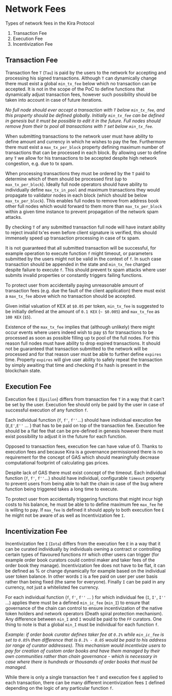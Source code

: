 # Network Fees

Types of network fees in the Kira Protocol

1. Transaction Fee
2. Execution Fee
3. Incentivization Fee

## Transaction Fee

Transaction fee `Τ` (`Tau`) is paid by the users to the network for accepting and processing his signed transactions. Although `Τ` can dynamically change there must exist a global `min_tx_fee` below which no transaction can be accepted. It is not in the scope of the PoC to define functions that dynamically adjust transaction fees, however such possibility should be taken into account in case of future iterations.

_No full node should ever accept a transaction with `Τ` below `min_tx_fee`, and this property should be defined globally. Initially `min_tx_fee` can be defined in genesis but it must be possible to edit it in the future. Full nodes should remove from their tx pool all transactions with `Τ` set below `min_tx_fee`._

When submitting transactions to the network user must have ability to define amount and currency in which he wishes to pay the fee. Furthermore there must exist a `max_tx_per_block` property defining maximum number of transactions that can be processed in each block. By allowing user to define any `Τ` we allow for his transactions to be accepted despite high network congestion, e.g. due to tx spam.

When processing transactions they must be ordered by the `Τ` paid to determine which of them should be processed first (up to `max_tx_per_block`). Ideally full node operators should have ability to individually define  `max_tx_in_pool` and maximum transactions they would propagate to validator nodes in each block (which should be below  `max_tx_per_block`). This enables full nodes to remove from address book other full nodes which would forward to them more than `max_tx_per_block` within a given time instance to prevent propagation of the network spam attacks.

By checking `Τ` of any submitted transaction full node will have instant ability to reject invalid tx'es even before client signature is verified, this should immensely speed up transaction processing in case of tx spam.

It is not guaranteed that all submitted transaction will be successful, for example operation to execute function `f` might timeout, or parameters submitted by the users might not be valid in the context of `f`. In such case transaction should be appended in the state and `min_tx_fee` charged despite failure to execute `f`. This should prevent tx spam attacks where user submits invalid properties or constantly triggers failing functions.

To protect user from accidentally paying unreasonable amount of transaction fees (e.g. due the fault of the client application) there must exist a `max_tx_fee` above which no transaction should be accepted.

Given initial valuation of KEX at `$0.05` per token, `min_tx_fee` is suggested to be initially defined at the amount of `0.1 KEX` (`~ $0.005`) and  `max_tx_fee` as `100 KEX` (`$5`).

Existence of the `max_tx_fee` implies that (although unlikely) there might occur events where users indeed wish to pay `$5` for transactions to be processed as soon as possible filling up tx pool of the full nodes. For this reason full nodes must have ability to drop expired transactions. It should not be guaranteed that transaction submitted to the network will be processed and for that reason user must be able to further define `expires` time. Property `expires` will give user ability to safely repeat the transaction by simply awaiting that time and checking if tx hash is present in the blockchain state.

## Execution Fee

Execution fee `Ε` (`Epsilon`) differs from transaction fee `Τ` in a way that it can't be set by the user. Execution fee should only be paid by the user in case of successful execution of any function `f`. 

Each individual function (`f`, `f'`, `f''`...) should have individual execution fee (`Ε`,`Ε'`,`Ε''` ... ) that has to be paid on top of the transaction fee. Execution fee should be a flat fee that can be pre-defined in genesis however there must exist possibility to adjust it in the future for each function.

Opposed to transaction fees, execution fee can have value of 0. Thanks to execution fees and because Kira is a governance permissioned there is no requirement for the concept of GAS which should meaningfully decrease computational footprint of calculating gas prices.

Despite lack of GAS there must exist concept of the timeout. Each individual function (`f`, `f'`, `f''`...) should have individual, configurable `timeout` property to prevent users from being able to halt the chain in case of the bug where function being triggered takes a long time to execute.

To protect user from accidentally triggering functions that might incur high costs to his balance, he must be able to to define maximum fee `max_fee` he is willing to pay. If `max_fee` is defined it should apply to both execution fee `Ε` he might not be aware of as well as Incentivization fee `Ι`.

## Incentivization Fee

Incentivization fee `Ι` (`Iota`) differs from the execution fee `Ε` in a way that it can be curated individually by individuals owning a contract or controlling certain types of flavoured functions `FF` which other users can trigger (for example order book curators could control maker and taker fees of the order book they manage). Incentivization fee does not have to be flat, it can be defined as % or change dynamically for example based on the individual user token balance. In other words `Ι` is a fee paid on user per user basis rather than being fixed (the same for everyone). Finally `Ι` can be paid in any currency, not just a whitelisted fee currency.

For each individual function (`f`, `f'`, `f''` ... ) for which individual fee (`Ι`, `I'`, `I''` ...) applies there must be a defined `min_ic_fee` (`min_I`) to ensure that governance of the chain can control to ensure incentivization of the native token holders and network operators (Death spiral protection mechanism). Any difference between `min_I` and `Ι` would be paid to the `FF` curators. One thing to note is that a global `min_I` must be individual for each function `f`.

_Example: if order book curator defines taker fee at `0.1%` while `min_ic_fee` is set to `0.05%` then difference that is `0.1% - 0.05` would be paid to his address (or range of curator addresses). This mechanism would incentivize users to pay for creation of custom order books and have them managed by their own communities rather than chain governance - which is necessary in case where there is hundreds or thousands of order books that must be managed._

While there is only a single transaction fee `Τ` and execution fee `Ε` applied to each transaction, there can be many different incentivization fees `Ι` defined depending on the logic of any particular function `f`.



